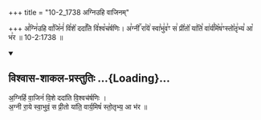 +++
title = "10-2_1738 अग्निउहि वाजिनम्"

+++
अ꣣ग्नि꣢उहि वा꣣जि꣡नं꣢ वि꣣शे꣡ ददा꣢꣯ति वि꣣श्व꣡च꣢र्षणिः। अ꣣ग्नी꣢꣯ रा꣣ये꣢ स्वा꣣भु꣢व꣣ꣳ स꣢ प्री꣣तो꣡ या꣢ति꣣ वा꣢र्य꣣मि꣡ष꣢ꣳस्तो꣣तृ꣢भ्य꣣ आ꣡ भ꣢र ॥ 10-2:1738 ॥

<div class="js_include" newlevelforh1="2" title="विश्वास-शाकल-प्रस्तुतिः" unfilled url="/vedAH_Rk/shAkalam/saMhitA/vishvAsa-prastutiH/05/006/03_agnirhi_vAjinaM.md">
<details open><summary><h2>विश्वास-शाकल-प्रस्तुतिः ...{Loading}...</h2></summary>


अ॒ग्निर्हि वा॒जिनं॑ वि॒शे ददा॑ति वि॒श्वच॑र्षणिः ।  
अ॒ग्नी रा॒ये स्वा॒भुवं॒ स प्री॒तो या॑ति॒ वार्य॒मिषं॑ स्तो॒तृभ्य॒ आ भ॑र ॥

</details>
</div>